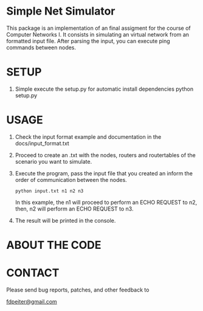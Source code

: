 Simple Net Simulator
======================

This package is an implementation of an final assigment for the course of Computer Networks I.
It consists in simulating an virtual network from an formatted input file.
After parsing the input, you can execute ping commands between nodes.

SETUP
=====

 1. Simple execute the setup.py for automatic install dependencies
      python setup.py

USAGE
=====
 
 1. Check the input format example and documentation in the docs/input_format.txt
 
 2. Proceed to create an .txt with the nodes, routers and routertables of the scenario you want to simulate.
 
 3. Execute the program, pass the input file that you created an inform the order of communication between the nodes.
 
        python input.txt n1 n2 n3
 
    In this example, the n1 will proceed to perform an ECHO REQUEST to n2, then, n2 will perform an ECHO REQUEST to n3.
    
 4. The result will be printed in the console.

ABOUT THE CODE
==============



CONTACT
=======

Please send bug reports, patches, and other feedback to

  fdpeiter@gmail.com
